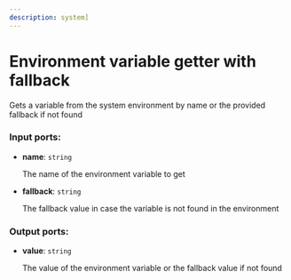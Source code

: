 ```yaml
---
description: system]
---
```


# Environment variable getter with fallback

Gets a variable from the system environment by name or the provided fallback if not found

### Input ports:

* __name__: `string`

    The name of the environment variable to get


* __fallback__: `string`

    The fallback value in case the variable is not found in the environment

### Output ports:

* __value__: `string`

    The value of the environment variable or the fallback value if not found

